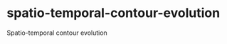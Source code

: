 spatio-temporal-contour-evolution
=================================

Spatio-temporal contour evolution
